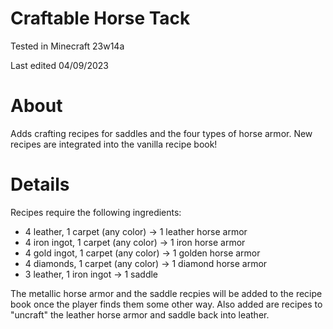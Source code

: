 # Craftable Horse Tack

Tested in Minecraft 23w14a

Last edited 04/09/2023

# About

Adds crafting recipes for saddles and the four types of horse armor.  New recipes are integrated into the vanilla recipe book!

# Details

Recipes require the following ingredients:

 - 4 leather, 1 carpet (any color) -> 1 leather horse armor
 - 4 iron ingot, 1 carpet (any color) -> 1 iron horse armor
 - 4 gold ingot, 1 carpet (any color) -> 1 golden horse armor
 - 4 diamonds, 1 carpet (any color) -> 1 diamond horse armor
 - 3 leather, 1 iron ingot -> 1 saddle
 
 The metallic horse armor and the saddle recpies will be added to the recipe book once the player finds them some other way.  Also added are recipes to "uncraft" the leather horse armor and saddle back into leather.
 